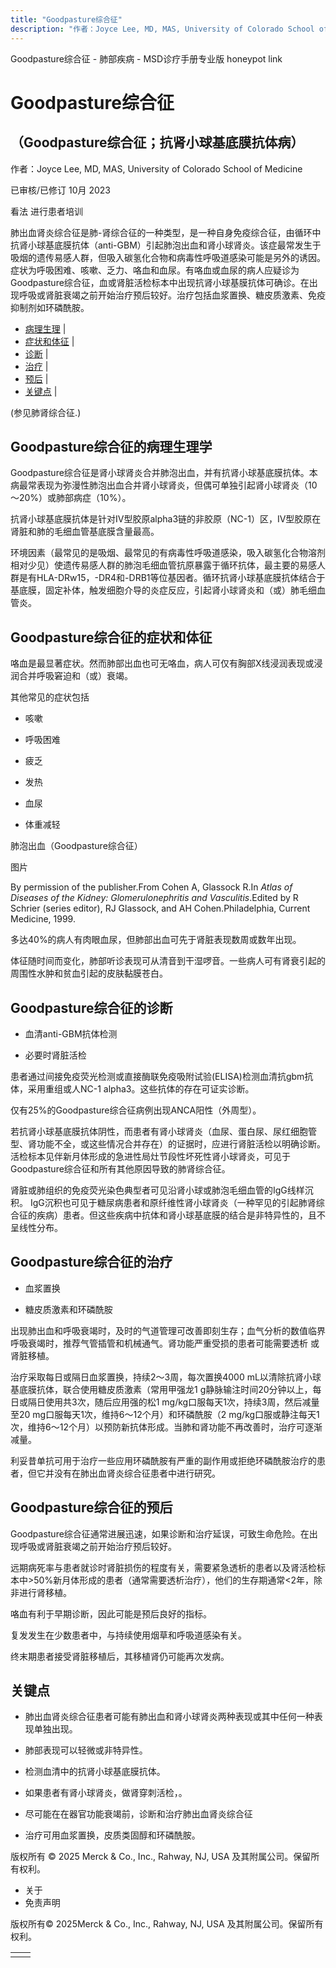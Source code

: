 ```yaml
---
title: "Goodpasture综合征"
description: "作者：Joyce Lee, MD, MAS, University of Colorado School of Medicine"
---
```


﻿Goodpasture综合征 - 肺部疾病 - MSD诊疗手册专业版 honeypot link

# Goodpasture综合征

## （Goodpasture综合征；抗肾小球基底膜抗体病）

作者：Joyce Lee, MD, MAS, University of Colorado School of Medicine

已审核/已修订 10月 2023

看法 进行患者培训

肺出血肾炎综合征是肺-肾综合征的一种类型，是一种自身免疫综合征，由循环中抗肾小球基底膜抗体（anti-GBM）引起肺泡出血和肾小球肾炎。该症最常发生于吸烟的遗传易感人群，但吸入碳氢化合物和病毒性呼吸道感染可能是另外的诱因。症状为呼吸困难、咳嗽、乏力、咯血和血尿。有咯血或血尿的病人应疑诊为Goodpasture综合征，血或肾脏活检标本中出现抗肾小球基膜抗体可确诊。在出现呼吸或肾脏衰竭之前开始治疗预后较好。治疗包括血浆置换、糖皮质激素、免疫抑制剂如环磷酰胺。

- [病理生理](#病理生理_v922350_zh) \|
- [症状和体征](#症状和体征_v922354_zh) \|
- [诊断](#诊断_v922359_zh) \|
- [治疗](#治疗_v922372_zh) \|
- [预后](#预后_v922369_zh) \|
- [关键点](#关键点_v8334339_zh) \|

(参见肺肾综合征.)

## Goodpasture综合征的病理生理学

Goodpasture综合征是肾小球肾炎合并肺泡出血，并有抗肾小球基底膜抗体。本病最常表现为弥漫性肺泡出血合并肾小球肾炎，但偶可单独引起肾小球肾炎（10～20%）或肺部病症（10%）。

抗肾小球基底膜抗体是针对Ⅳ型胶原alpha3链的非胶原（NC-1）区，Ⅳ型胶原在肾脏和肺的毛细血管基底膜含量最高。

环境因素（最常见的是吸烟、最常见的有病毒性呼吸道感染，吸入碳氢化合物溶剂相对少见）使遗传易感人群的肺泡毛细血管抗原暴露于循环抗体，最主要的易感人群是有HLA-DRw15，-DR4和-DRB1等位基因者。循环抗肾小球基底膜抗体结合于基底膜，固定补体，触发细胞介导的炎症反应，引起肾小球肾炎和（或）肺毛细血管炎。

## Goodpasture综合征的症状和体征

咯血是最显著症状。然而肺部出血也可无咯血，病人可仅有胸部X线浸润表现或浸润合并呼吸窘迫和（或）衰竭。

其他常见的症状包括

- 咳嗽

- 呼吸困难

- 疲乏

- 发热

- 血尿

- 体重减轻


肺泡出血（Goodpasture综合征）



图片

By permission of the publisher.From Cohen A, Glassock R.In _Atlas of Diseases of the Kidney: Glomerulonephritis and Vasculitis_.Edited by R Schrier (series editor), RJ Glassock, and AH Cohen.Philadelphia, Current Medicine, 1999.

多达40%的病人有肉眼血尿，但肺部出血可先于肾脏表现数周或数年出现。

体征随时间而变化，肺部听诊表现可从清音到干湿啰音。一些病人可有肾衰引起的周围性水肿和贫血引起的皮肤黏膜苍白。

## Goodpasture综合征的诊断

- 血清anti-GBM抗体检测

- 必要时肾脏活检


患者通过间接免疫荧光检测或直接酶联免疫吸附试验(ELISA)检测血清抗gbm抗体，采用重组或人NC-1 alpha3。这些抗体的存在可证实诊断。

仅有25%的Goodpasture综合征病例出现ANCA阳性（外周型）。

若抗肾小球基底膜抗体阴性，而患者有肾小球肾炎（血尿、蛋白尿、尿红细胞管型、肾功能不全，或这些情况合并存在）的证据时，应进行肾脏活检以明确诊断。活检标本见伴新月体形成的急进性局灶节段性坏死性肾小球肾炎，可见于Goodpasture综合征和所有其他原因导致的肺肾综合征。

肾脏或肺组织的免疫荧光染色典型者可见沿肾小球或肺泡毛细血管的IgG线样沉积。 IgG沉积也可见于糖尿病患者和原纤维性肾小球肾炎（一种罕见的引起肺肾综合征的疾病）患者。但这些疾病中抗体和肾小球基底膜的结合是非特异性的，且不呈线性分布。

## Goodpasture综合征的治疗

- 血浆置换

- 糖皮质激素和环磷酰胺


出现肺出血和呼吸衰竭时，及时的气道管理可改善即刻生存；血气分析的数值临界呼吸衰竭时，推荐气管插管和机械通气。肾功能严重受损的患者可能需要透析 或肾脏移植。

治疗采取每日或隔日血浆置换，持续2～3周，每次置换4000 mL以清除抗肾小球基底膜抗体，联合使用糖皮质激素（常用甲强龙1 g静脉输注时间20分钟以上，每日或隔日使用共3次，随后应用强的松1 mg/kg口服每天1次，持续3周，然后减量至20 mg口服每天1次，维持6～12个月）和环磷酰胺（2 mg/kg口服或静注每天1次，维持6～12个月）以预防新抗体形成。当肺和肾功能不再改善时，治疗可逐渐减量。

利妥昔单抗可用于治疗一些应用环磷酰胺有严重的副作用或拒绝环磷酰胺治疗的患者，但它并没有在肺出血肾炎综合征患者中进行研究。

## Goodpasture综合征的预后

Goodpasture综合征通常进展迅速，如果诊断和治疗延误，可致生命危险。在出现呼吸或肾脏衰竭之前开始治疗预后较好。

远期病死率与患者就诊时肾脏损伤的程度有关，需要紧急透析的患者以及肾活检标本中>50%新月体形成的患者（通常需要透析治疗），他们的生存期通常<2年，除非进行肾移植。

咯血有利于早期诊断，因此可能是预后良好的指标。

复发发生在少数患者中，与持续使用烟草和呼吸道感染有关。

终末期患者接受肾脏移植后，其移植肾仍可能再次发病。

## 关键点

- 肺出血肾炎综合征患者可能有肺出血和肾小球肾炎两种表现或其中任何一种表现单独出现。

- 肺部表现可以轻微或非特异性。

- 检测血清中的抗肾小球基底膜抗体。

- 如果患者有肾小球肾炎，做肾穿刺活检，。

- 尽可能在在器官功能衰竭前，诊断和治疗肺出血肾炎综合征

- 治疗可用血浆置换，皮质类固醇和环磷酰胺。




版权所有 © 2025
Merck & Co., Inc., Rahway, NJ, USA 及其附属公司。保留所有权利。

- 关于
- 免责声明

版权所有© 2025Merck & Co., Inc., Rahway, NJ, USA 及其附属公司。保留所有权利。

|     |     |
| --- | --- |
|  |  |